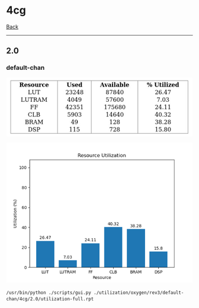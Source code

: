 # 4cg

[Back](<../rev3.md>)

---

## 2.0
### default-chan

<p align="center">
	<img src="../../../../images/oxygen/rev3/default-chan/4cg/2.0/table.jpg" />
</p>

<p align="center">
	<img src="../../../../images/oxygen/rev3/default-chan/4cg/2.0/graph.png" />
</p>

`/usr/bin/python ./scripts/gui.py ./utilization/oxygen/rev3/default-chan/4cg/2.0/utilization-full.rpt`


